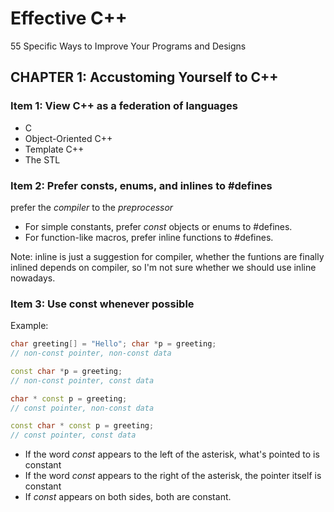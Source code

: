 # Effective C++
55 Specific Ways to Improve Your Programs and Designs


## CHAPTER 1: Accustoming Yourself to C++

### Item 1: View C++ as a federation of languages
* C
* Object-Oriented C++
* Template C++
* The STL

### Item 2: Prefer consts, enums, and inlines to #defines
prefer the *compiler* to the *preprocessor*

* For simple constants, prefer *const* objects or enums to #defines.
* For function-like macros, prefer inline functions to #defines.

Note: inline is just a suggestion for compiler, whether the funtions are finally inlined depends on compiler, so I'm not sure whether we should use inline nowadays.

### Item 3: Use const whenever possible
Example:
```cpp
char greeting[] = "Hello"; char *p = greeting; 
// non-const pointer, non-const data

const char *p = greeting;
// non-const pointer, const data

char * const p = greeting; 
// const pointer, non-const data

const char * const p = greeting;
// const pointer, const data
```
* If the word *const* appears to the left of the asterisk, what's pointed to is constant
* If the word *const* appears to the right of the asterisk, the pointer itself is constant
* If *const* appears on both sides, both are constant.
